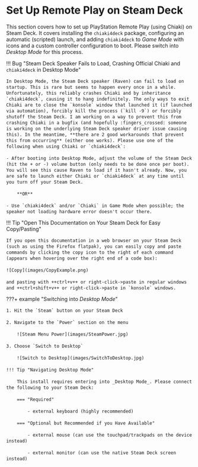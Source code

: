 # Set Up Remote Play on Steam Deck

This section covers how to set up PlayStation Remote Play (using Chiaki) on Steam Deck. It covers installing the `chiaki4deck` package, configuring an automatic (scripted) launch, and adding `chiaki4deck` to _Game Mode_ with icons and a custom controller configuration to boot. Please switch into _Desktop Mode_ for this process.

!!! Bug "Steam Deck Speaker Fails to Load, Crashing Official Chiaki and `chiaki4deck` in Desktop Mode"

    In Desktop Mode, the Steam Deck speaker (Raven) can fail to load on startup. This is rare but seems to happen every once in a while. Unfortunately, this reliably crashes Chiaki and by inheritance `chiaki4deck`, causing it to hang indefinitely. The only ways to exit Chiaki are to close the `konsole` window that launched it (if launched via automation), forcibly kill the process (`kill -9`) or forcibly shutoff the Steam Deck. I am working on a way to prevent this from crashing Chiaki in a bugfix (and hopefully :fingers_crossed: someone is working on the underlying Steam Deck speaker driver issue causing this). In the meantime, **there are 2 good workarounds that prevent this from occurring** (either one works). Please use one of the following when using Chiaki or `chiaki4deck`:
    
    - After booting into Desktop Mode, adjust the volume of the Steam Deck (hit the + or -) volume button (only needs to be done once per boot). You will see this cause Raven to load if it hasn't already. Now, you are safe to launch either Chiaki or `chiaki4deck` at any time until you turn off your Steam Deck.

        **OR**

    - Use `chiaki4deck` and/or `Chiaki` in Game Mode when possible; the speaker not loading hardware error doesn't occur there.

!!! Tip "Open This Documentation on Your Steam Deck for Easy Copy/Pasting"

    If you open this documentation in a web browser on your Steam Deck (such as using the Firefox flatpak), you can easily copy and paste commands by clicking the copy icon to the right of each command (appears when hovering over the right end of a code box):

    ![Copy](images/CopyExample.png)

    and pasting with ++ctrl+v++ or right-click->paste in regular windows and ++ctrl+shift+v++ or right-click->paste in `konsole` windows.
    
???+ example "Switching into _Desktop Mode_"

    1. Hit the `Steam` button on your Steam Deck

    2. Navigate to the `Power` section on the menu

        ![Steam Menu Power](images/SteamPower.jpg)

    3. Choose `Switch to Desktop`

        ![Switch to Desktop](images/SwitchToDesktop.jpg)

    !!! Tip "Navigating Desktop Mode"

        This install requires entering into _Desktop Mode_. Please connect the following to your Steam Deck:
        
        === "Required"

            - external keyboard (highly recommended)

        === "Optional but Recommended if you Have Available"
        
            - external mouse (can use the touchpad/trackpads on the device instead) 
            
            - external monitor (can use the native Steam Deck screen instead)